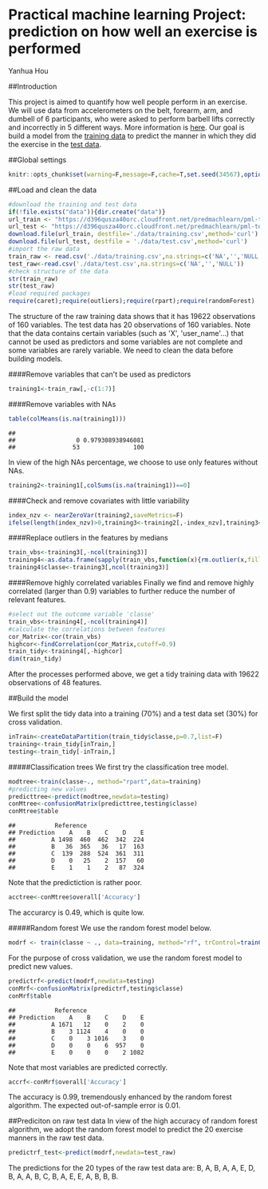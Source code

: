 # Practical machine learning Project: prediction on how well an exercise is performed
Yanhua Hou  

##Introduction

This project is aimed to quantify how well people perform in an exercise.
We will use data from accelerometers on the belt, forearm, arm, and dumbell of 6 participants, who were asked to perform barbell lifts correctly and incorrectly in 5 different ways. More information is [here](http://groupware.les.inf.puc-rio.br/har). Our goal is build a model from the [training data](https://d396qusza40orc.cloudfront.net/predmachlearn/pml-training.csv) to predict the manner in which they did the exercise in the [test data](https://d396qusza40orc.cloudfront.net/predmachlearn/pml-testing.csv).

##Global settings

```r
knitr::opts_chunk$set(warning=F,message=F,cache=T,set.seed(34567),options(digits=2))
```

##Load and clean the data

```r
#download the training and test data
if(!file.exists("data")){dir.create("data")}
url_train <- "https://d396qusza40orc.cloudfront.net/predmachlearn/pml-training.csv"
url_test <- "https://d396qusza40orc.cloudfront.net/predmachlearn/pml-testing.csv"
download.file(url_train, destfile='./data/training.csv',method='curl')
download.file(url_test, destfile = './data/test.csv',method='curl')
#import the raw data
train_raw <- read.csv('./data/training.csv',na.strings=c('NA','','NULL'))
test_raw<-read.csv('./data/test.csv',na.strings=c('NA','','NULL'))
#check structure of the data
str(train_raw)
str(test_raw)
#load required packages 
require(caret);require(outliers);require(rpart);require(randomForest)
```

The structure of the raw training data shows that it has 19622 observations of 160 variables. The test data has 20 observations of 160 variables. Note that the data contains certain variables (such as 'X', 'user_name'...) that cannot be used as predictors and some variables are not complete and some variables are rarely variable. We need to clean the data before building models.

####Remove variables that can't be used as predictors

```r
training1<-train_raw[,-c(1:7)]
```

####Remove variables with NAs

```r
table(colMeans(is.na(training1)))
```

```
## 
##                 0 0.979308938946081 
##                53               100
```
In view of the high NAs percentage, we choose to use only features without NAs.

```r
training2<-training1[,colSums(is.na(training1))==0]
```

####Check and remove covariates with little variability

```r
index_nzv <- nearZeroVar(training2,saveMetrics=F)
ifelse(length(index_nzv)>0,training3<-training2[,-index_nzv],training3<-training2)
```

####Replace outliers in the features by medians

```r
train_vbs<-training3[,-ncol(training3)]
training4<-as.data.frame(sapply(train_vbs,function(x){rm.outlier(x,fill=T,median=T)}))
training4$classe<-training3[,ncol(training3)]
```

####Remove highly correlated variables 
Finally we find and remove highly correlated (larger than 0.9) variables to further reduce the number of relevant features. 

```r
#select out the outcome variable 'classe'
train_vbs<-training4[,-ncol(training4)]
#calculate the correlations between features
cor_Matrix<-cor(train_vbs)
highcor<-findCorrelation(cor_Matrix,cutoff=0.9)
train_tidy<-training4[,-highcor]
dim(train_tidy)
```

After the processes performed above, we get a tidy training data with 19622 observations of 48 features.

##Build the model

We first split the tidy data into a training (70%) and a test data set (30%) for cross validation.

```r
inTrain<-createDataPartition(train_tidy$classe,p=0.7,list=F)
training<-train_tidy[inTrain,]
testing<-train_tidy[-inTrain,]
```

#####Classification trees
We first try the classification tree model.

```r
modtree<-train(classe~., method="rpart",data=training)
#predicting new values
predicttree<-predict(modtree,newdata=testing)
conMtree<-confusionMatrix(predicttree,testing$classe)
conMtree$table
```

```
##           Reference
## Prediction    A    B    C    D    E
##          A 1498  460  462  342  224
##          B   36  365   36   17  163
##          C  139  288  524  361  311
##          D    0   25    2  157   60
##          E    1    1    2   87  324
```
Note that the predictiction is rather poor.

```r
acctree<-conMtree$overall['Accuracy']
```
The accurarcy is 0.49, which is quite low.

#####Random forest
We use the random forest model below.

```r
modrf <- train(classe ~ ., data=training, method="rf", trControl=trainControl(method="cv", 3), ntree=50)
```
For the purpose of cross validation, we use the random forest model to predict new values.

```r
predictrf<-predict(modrf,newdata=testing)
conMrf<-confusionMatrix(predictrf,testing$classe)
conMrf$table
```

```
##           Reference
## Prediction    A    B    C    D    E
##          A 1671   12    0    2    0
##          B    3 1124    4    0    0
##          C    0    3 1016    3    0
##          D    0    0    6  957    0
##          E    0    0    0    2 1082
```
Note that most variables are predicted correctly.

```r
accrf<-conMrf$overall['Accuracy']
```
The accuracy is 0.99, tremendously enhanced by the random forest algorithm. The expected out-of-sample error is 0.01. 

##Prediciton on raw test data 
In view of the high accuracy of random forest algorithm, we adopt the random forest model to predict the 20 exercise manners in the raw test data.

```r
predictrf_test<-predict(modrf,newdata=test_raw)
```
The predictions for the 20 types of the raw test data are: B, A, B, A, A, E, D, B, A, A, B, C, B, A, E, E, A, B, B, B.
